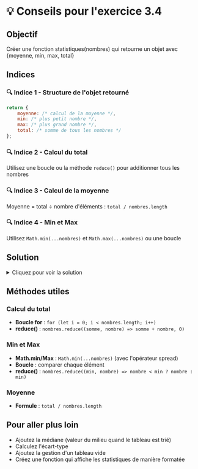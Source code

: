 # 💡 Conseils pour l'exercice 3.4

## Objectif
Créer une fonction statistiques(nombres) qui retourne un objet avec {moyenne, min, max, total}

## Indices

### 🔍 Indice 1 - Structure de l'objet retourné
```javascript
return {
    moyenne: /* calcul de la moyenne */,
    min: /* plus petit nombre */,
    max: /* plus grand nombre */,
    total: /* somme de tous les nombres */
};
```

### 🔍 Indice 2 - Calcul du total
Utilisez une boucle ou la méthode `reduce()` pour additionner tous les nombres

### 🔍 Indice 3 - Calcul de la moyenne
Moyenne = total ÷ nombre d'éléments : `total / nombres.length`

### 🔍 Indice 4 - Min et Max
Utilisez `Math.min(...nombres)` et `Math.max(...nombres)` ou une boucle

## Solution
<details>
<summary>Cliquez pour voir la solution</summary>

```javascript
function statistiques(nombres) {
    // Calcul du total
    let total = 0;
    for (let i = 0; i < nombres.length; i++) {
        total += nombres[i];
    }
    
    // Calcul de la moyenne
    const moyenne = total / nombres.length;
    
    // Trouver min et max
    let min = nombres[0];
    let max = nombres[0];
    
    for (let i = 1; i < nombres.length; i++) {
        if (nombres[i] < min) {
            min = nombres[i];
        }
        if (nombres[i] > max) {
            max = nombres[i];
        }
    }
    
    return {
        moyenne: moyenne,
        min: min,
        max: max,
        total: total
    };
}

// Solution alternative avec les méthodes de tableau :
function statistiques(nombres) {
    const total = nombres.reduce((somme, nombre) => somme + nombre, 0);
    const moyenne = total / nombres.length;
    const min = Math.min(...nombres);
    const max = Math.max(...nombres);
    
    return {
        moyenne,
        min,
        max,
        total
    };
}
```

</details>

## Méthodes utiles

### Calcul du total
- **Boucle for** : `for (let i = 0; i < nombres.length; i++)`
- **reduce()** : `nombres.reduce((somme, nombre) => somme + nombre, 0)`

### Min et Max
- **Math.min/Max** : `Math.min(...nombres)` (avec l'opérateur spread)
- **Boucle** : comparer chaque élément
- **reduce()** : `nombres.reduce((min, nombre) => nombre < min ? nombre : min)`

### Moyenne
- **Formule** : `total / nombres.length`

## Pour aller plus loin
- Ajoutez la médiane (valeur du milieu quand le tableau est trié)
- Calculez l'écart-type
- Ajoutez la gestion d'un tableau vide
- Créez une fonction qui affiche les statistiques de manière formatée
